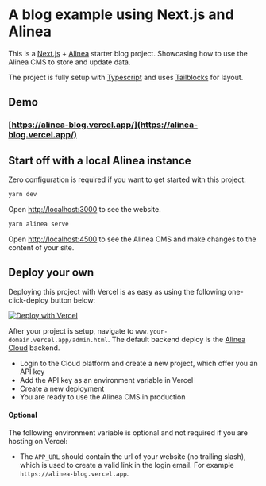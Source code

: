 # A blog example using Next.js and Alinea

This is a [Next.js](https://nextjs.org/) + [Alinea](https://alinea.sh/) starter blog project. Showcasing how to use the Alinea CMS to store and update data.

The project is fully setup with [Typescript](https://www.typescriptlang.org/) and uses [Tailblocks](https://tailblocks.cc/) for layout.

## Demo

### [https://alinea-blog.vercel.app/](https://alinea-blog.vercel.app/)

## Start off with a local Alinea instance

Zero configuration is required if you want to get started with this project:

```bash
yarn dev
```

Open [http://localhost:3000](http://localhost:3000) to see the website.

```bash
yarn alinea serve
```

Open [http://localhost:4500](http://localhost:4500) to see the Alinea CMS and make changes to the content of your site.

## Deploy your own

Deploying this project with Vercel is as easy as using the following one-click-deploy button below:

[![Deploy with Vercel](https://vercel.com/button)](https://vercel.com/new/clone?repository-url=https%3A%2F%2Fgithub.com%2Fcodeurs%2Falinea-blog&project-name=alinea-example-blog&repo-name=alinea-example-blog)

After your project is setup, navigate to `www.your-domain.vercel.app/admin.html`. The default backend deploy is the
[Alinea Cloud](https://www.alinea.cloud) backend.

- Login to the Cloud platform and create a new project, which offer you an API key
- Add the API key as an environment variable in Vercel
- Create a new deployment
- You are ready to use the Alinea CMS in production

#### Optional

The following environment variable is optional and not required if you are hosting on Vercel:

- The `APP_URL` should contain the url of your website (no trailing slash), which is used to create a valid link in the login email. For example `https://alinea-blog.vercel.app`.
